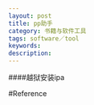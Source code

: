 ```yaml
---
layout: post
title: pp助手
category: 书籍与软件工具
tags: software／tool
keywords: 
description: 
---
```


####越狱安装ipa

#Reference
